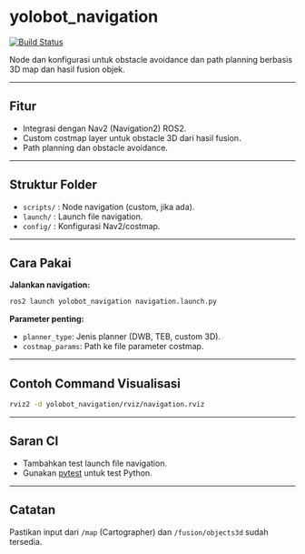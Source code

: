 # yolobot_navigation

[![Build Status](https://github.com/yourusername/yolobot/actions/workflows/ci.yml/badge.svg)](https://github.com/yourusername/yolobot/actions)

Node dan konfigurasi untuk obstacle avoidance dan path planning berbasis 3D map dan hasil fusion objek.

---

## Fitur
- Integrasi dengan Nav2 (Navigation2) ROS2.
- Custom costmap layer untuk obstacle 3D dari hasil fusion.
- Path planning dan obstacle avoidance.

---

## Struktur Folder
- `scripts/` : Node navigation (custom, jika ada).
- `launch/` : Launch file navigation.
- `config/` : Konfigurasi Nav2/costmap.

---

## Cara Pakai

**Jalankan navigation:**
```sh
ros2 launch yolobot_navigation navigation.launch.py
```

**Parameter penting:**
- `planner_type`: Jenis planner (DWB, TEB, custom 3D).
- `costmap_params`: Path ke file parameter costmap.

---

## Contoh Command Visualisasi
```sh
rviz2 -d yolobot_navigation/rviz/navigation.rviz
```

---

## Saran CI
- Tambahkan test launch file navigation.
- Gunakan [pytest](https://docs.pytest.org/en/stable/) untuk test Python.

---

## Catatan
Pastikan input dari `/map` (Cartographer) dan `/fusion/objects3d` sudah tersedia.